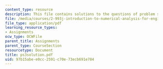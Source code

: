 ```yaml
---
content_type: resource
description: This file contains solutions to the questions of problem set 3.
file: /media/courses/2-993j-introduction-to-numerical-analysis-for-engineering-13-002j-spring-2005/97b15abee0cc2591c70e73ecb691e784_ps3solution.pdf
file_type: application/pdf
learning_resource_types:
- Assignments
ocw_type: OCWFile
parent_title: Assignments
parent_type: CourseSection
resourcetype: Document
title: ps3solution.pdf
uid: 97b15abe-e0cc-2591-c70e-73ecb691e784
---
```

